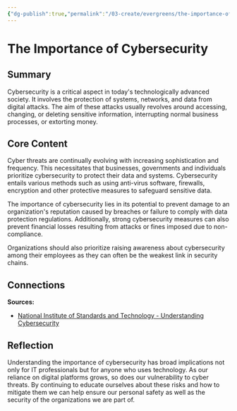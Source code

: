 ```yaml
---
{"dg-publish":true,"permalink":"/03-create/evergreens/the-importance-of-cybersecurity/","title":"The Importance of Cybersecurity","tags":["cybersecurity","data-protection","digital-threats","security"]}
---
```


# The Importance of Cybersecurity

## Summary
Cybersecurity is a critical aspect in today's technologically advanced society. It involves the protection of systems, networks, and data from digital attacks. The aim of these attacks usually revolves around accessing, changing, or deleting sensitive information, interrupting normal business processes, or extorting money.

## Core Content
Cyber threats are continually evolving with increasing sophistication and frequency. This necessitates that businesses, governments and individuals prioritize cybersecurity to protect their data and systems. Cybersecurity entails various methods such as using anti-virus software, firewalls, encryption and other protective measures to safeguard sensitive data.

The importance of cybersecurity lies in its potential to prevent damage to an organization's reputation caused by breaches or failure to comply with data protection regulations. Additionally, strong cybersecurity measures can also prevent financial losses resulting from attacks or fines imposed due to non-compliance.

Organizations should also prioritize raising awareness about cybersecurity among their employees as they can often be the weakest link in security chains.

## Connections
**Sources:** 
- [National Institute of Standards and Technology - Understanding Cybersecurity](https://www.nist.gov/topics/cybersecurity)

## Reflection
Understanding the importance of cybersecurity has broad implications not only for IT professionals but for anyone who uses technology. As our reliance on digital platforms grows, so does our vulnerability to cyber threats. By continuing to educate ourselves about these risks and how to mitigate them we can help ensure our personal safety as well as the security of the organizations we are part of.
